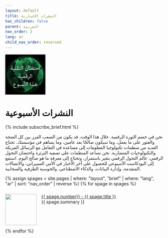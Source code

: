 ```yaml
---
layout: default
title: النشرات الإخبارية
has_children: false
parent: العربية
nav_order: 2
lang: ar
child_nav_order: reversed
---
```


<style>
/* إنشاء عمودين متساويين يطفوان بجانب بعضهما البعض */
.column {
  float: left;
  width: 48%;
  padding: 9px;
}

/* مسح التعويم بعد الأعمدة */
.row:after {
  content: "";
  display: table;
  clear: both;
}
</style>

<img src="./ar.jpeg" width="128" height="128"><br>

# النشرات الأسبوعية

{% include subscribe_brief.html %}

نحن في خضم الثورة الرقمية. خلال هذا الوقت، قد يكون من الصعب الفرز بين كل الضجة والعثور على ما يعمل، وما سيكون صالحًا بعد عامين، وما يساهم في مؤسستك. تحتاج العديد من منظمات تكنولوجيا المعلومات إلى مساعدة في التعامل مع الرسائل المربكة والتكنولوجيات المتضاربة. نحن نساعد المنظمات على تصفية الثرثرة واحتضان التحول الرقمي. عالم التحول الرقمي يتغير باستمرار، وتحتاج إلى معرفة ما هو صالح اليوم. استمع إلى البودكاست الأسبوعي للحصول على آخر الأخبار في الأمن السيبراني، والاتصالات المتقدمة، وإدارة البيانات، والذكاء الاصطناعي، والحوسبة الطرفية والسحابية.

<style>
.thumbnail {
    float: left;
    margin: 0 15px 0 0;
}
.episode {
    margin: 10px 0;
}
.episode:hover {
    background-color: #cceeff;
}
</style>

{% assign spages = site.pages | where: "layout", "brief" | where: "lang", "ar" | sort: "nav_order" | reverse %}
{% for spage in spages %}
<div style="display: flex;">
    <p class="episode">
    <img class="thumbnail" src="../../{{ spage.path | remove: spage.name }}/{{ spage.img }}" width="100" height="100">
    <a href="{{ spage.url }}">{{ spage.number}} - {{ spage.title }}</a><br>
    {{ spage.summary }}
    </p>
</div>
{% endfor %}